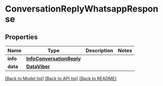 # ConversationReplyWhatsappResponse


## Properties
Name | Type | Description | Notes
------------ | ------------- | ------------- | -------------
**info** | [**InfoConversationReply**](InfoConversationReply.md) |  | 
**data** | [**DataViber**](DataViber.md) |  | 


[[Back to Model list]](../../README.md#models) [[Back to API list]](../../README.md#available-methods) [[Back to README]](../../README.md)


